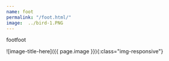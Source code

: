 ```yaml
---
name: foot
permalink: "/foot.html/"
image:  ../bird-1.PNG
---
```

footfoot

![image-title-here]({{ page.image }}){:class="img-responsive"}


